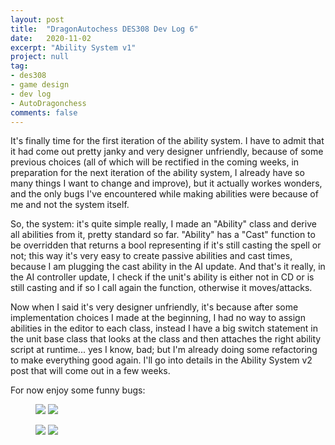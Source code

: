 ```yaml
---
layout: post
title:  "DragonAutochess DES308 Dev Log 6"
date:   2020-11-02
excerpt: "Ability System v1"
project: null
tag:
- des308
- game design
- dev log
- AutoDragonchess
comments: false
---
```

 It's finally time for the first iteration of the ability system.
 I have to admit that it had come out pretty janky and very designer unfriendly, because of some previous choices (all of which will be rectified in the coming weeks, in preparation for the next iteration of the ability system, I already have so many things I want to change and improve), but it actually workes wonders, and the only bugs I've encountered while making abilities were because of me and not the system itself.

So, the system: it's quite simple really, I made an "Ability" class and derive all abilities from it, pretty standard so far.
"Ability" has a "Cast" function to be overridden that returns a bool representing if it's still casting the spell or not; this way it's very easy to create passive abilities and cast times, because I am plugging the cast ability in the AI update. And that's it really, in the AI controller update, I check if the unit's ability is either not in CD or is still casting and if so I call again the function, otherwise it moves/attacks.

Now when I said it's very designer unfriendly, it's because after some implementation choices I made at the beginning, I had no way to assign abilities in the editor to each class, instead I have a big switch statement in the unit base class that looks at the class and then attaches the right ability script at runtime... yes I know, bad; but I'm already doing some refactoring to make everything good again. I'll go into details in the Ability System v2 post that will come out in a few weeks.

For now enjoy some funny bugs:


<figure class="half">
    <a href="#"><img src="https://media.giphy.com/media/wu1T97fkj1X2cQpa1x/giphy.gif"></a>
    <a href="#"><img src="https://media.giphy.com/media/shBXLS8YhCSFFL1NC2/giphy.gif"></a>
</figure>
<figure class="half">
    <a href="#"><img src="https://media.giphy.com/media/O3znM13k4fFncRxFFk/giphy.gif"></a>
    <a href="#"><img src="https://media.giphy.com/media/VHuTRMXnQ4p6fJtIO4/giphy.gif"></a>
</figure>